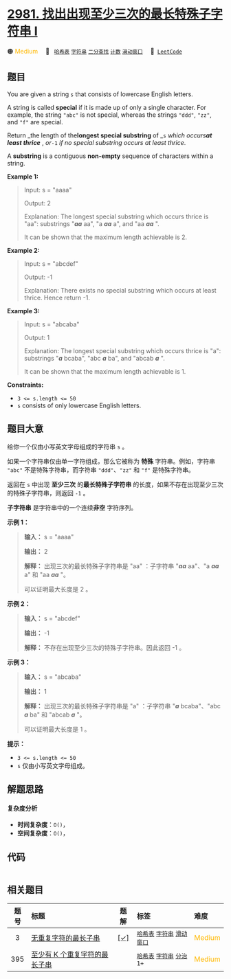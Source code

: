# [2981. 找出出现至少三次的最长特殊子字符串 I](https://leetcode.com/problems/find-longest-special-substring-that-occurs-thrice-i)

🟠 <font color=#ffb800>Medium</font>&emsp; 🔖&ensp; [`哈希表`](/tag/hash-table.md) [`字符串`](/tag/string.md) [`二分查找`](/tag/binary-search.md) [`计数`](/tag/counting.md) [`滑动窗口`](/tag/sliding-window.md)&emsp; 🔗&ensp;[`LeetCode`](https://leetcode.com/problems/find-longest-special-substring-that-occurs-thrice-i)

## 题目

You are given a string `s` that consists of lowercase English letters.

A string is called **special** if it is made up of only a single character.
For example, the string `"abc"` is not special, whereas the strings `"ddd"`,
`"zz"`, and `"f"` are special.

Return _the length of the**longest special substring** of _`s` _which
occurs**at least thrice**_ , _or_`-1` _if no special substring occurs at least
thrice_.

A **substring** is a contiguous **non-empty** sequence of characters within a
string.



**Example 1:**

> Input: s = "aaaa"
> 
> Output: 2
> 
> Explanation: The longest special substring which occurs thrice is "aa": substrings "_**aa**_ aa", "a _**aa**_ a", and "aa _**aa**_ ".
> 
> It can be shown that the maximum length achievable is 2.

**Example 2:**

> Input: s = "abcdef"
> 
> Output: -1
> 
> Explanation: There exists no special substring which occurs at least thrice. Hence return -1.

**Example 3:**

> Input: s = "abcaba"
> 
> Output: 1
> 
> Explanation: The longest special substring which occurs thrice is "a": substrings "_**a**_ bcaba", "abc _**a**_ ba", and "abcab _**a**_ ".
> 
> It can be shown that the maximum length achievable is 1.

**Constraints:**

  * `3 <= s.length <= 50`
  * `s` consists of only lowercase English letters.


## 题目大意

给你一个仅由小写英文字母组成的字符串 `s` 。

如果一个字符串仅由单一字符组成，那么它被称为 **特殊** 字符串。例如，字符串 `"abc"` 不是特殊字符串，而字符串 `"ddd"`、`"zz"` 和
`"f"` 是特殊字符串。

返回在 `s` 中出现 **至少三次** 的**最长特殊子字符串** 的长度，如果不存在出现至少三次的特殊子字符串，则返回 `-1` 。

**子字符串** 是字符串中的一个连续**非空** 字符序列。



**示例 1：**

> 
> 
> 
> 
> 
> **输入：** s = "aaaa"
> 
> **输出：** 2
> 
> **解释：** 出现三次的最长特殊子字符串是 "aa" ：子字符串 "_**aa**_ aa"、"a _**aa**_ a" 和 "aa _**aa**_ "。
> 
> 可以证明最大长度是 2 。
> 
> 

**示例 2：**

> 
> 
> 
> 
> 
> **输入：** s = "abcdef"
> 
> **输出：** -1
> 
> **解释：** 不存在出现至少三次的特殊子字符串。因此返回 -1 。
> 
> 

**示例 3：**

> 
> 
> 
> 
> 
> **输入：** s = "abcaba"
> 
> **输出：** 1
> 
> **解释：** 出现三次的最长特殊子字符串是 "a" ：子字符串 "_**a**_ bcaba"、"abc _**a**_ ba" 和 "abcab _**a**_ "。
> 
> 可以证明最大长度是 1 。
> 
> 



**提示：**

  * `3 <= s.length <= 50`
  * `s` 仅由小写英文字母组成。


## 解题思路

#### 复杂度分析

- **时间复杂度**：`O()`，
- **空间复杂度**：`O()`，

## 代码

```javascript

```

## 相关题目

<!-- prettier-ignore -->
| 题号 | 标题 | 题解 | 标签 | 难度 |
| :------: | :------ | :------: | :------ | :------ |
| 3 | [无重复字符的最长子串](https://leetcode.com/problems/longest-substring-without-repeating-characters) | [[✓]](/problem/0003.md) |  [`哈希表`](/tag/hash-table.md) [`字符串`](/tag/string.md) [`滑动窗口`](/tag/sliding-window.md) | <font color=#ffb800>Medium</font> |
| 395 | [至少有 K 个重复字符的最长子串](https://leetcode.com/problems/longest-substring-with-at-least-k-repeating-characters) |  |  [`哈希表`](/tag/hash-table.md) [`字符串`](/tag/string.md) [`分治`](/tag/divide-and-conquer.md) `1+` | <font color=#ffb800>Medium</font> |